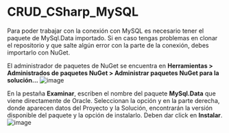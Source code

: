 # CRUD_CSharp_MySQL

Para poder trabajar con la conexión con MySQL es necesario tener el paquete de MySql.Data importado. Si en caso tengas problemas en clonar el repositorio y que salte algún error con la parte de la conexión, debes importarlo con NuGet.

El administrador de paquetes de NuGet se encuentra en **Herramientas > Administrados de paquetes NuGet > Administrar paquetes NuGet para la solución...**
![image](https://github.com/user-attachments/assets/afc43dc4-3f46-4a00-80ea-bafbea18dbdc)

En la pestaña **Examinar**, escriben el nombre del paquete **MySql.Data** que viene directamente de Oracle. Seleccionan la opción y en la parte derecha, donde aparecen datos del Proyecto y la Solución, encontrarán la versión disponible del paquete y la opción de instalarlo. Deben dar click en **Instalar**.
![image](https://github.com/user-attachments/assets/68c6a49e-dd96-46be-beb9-fc2d04da7c55)
